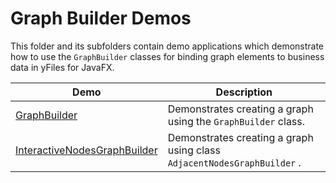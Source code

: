 
# Graph Builder Demos
  

 This folder and its subfolders contain demo applications which demonstrate how to use the `GraphBuilder` classes for binding graph elements to business data in yFiles for JavaFX.   

| Demo | Description |
|------|-------------|
|[GraphBuilder](../../src/builder/graphbuilder/)| Demonstrates creating a graph using the `GraphBuilder` class. |
|[InteractiveNodesGraphBuilder](../../src/builder/interactivenodesgraphbuilder/)| Demonstrates creating a graph using class `AdjacentNodesGraphBuilder` . |

